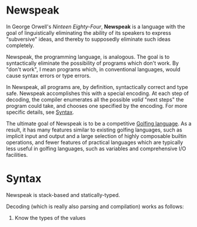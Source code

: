 # Newspeak
In George Orwell's *Ninteen Eighty-Four*, **Newspeak** is a language with the goal of linguistically eliminating the
ability of its speakers to express "subversive" ideas, and thereby to supposedly eliminate such ideas completely.

Newspeak, the programming language, is analogous. The goal is to syntactically eliminate the possibility of programs
which don't work. By "don't work", I mean programs which, in conventional languages, would cause syntax errors or type
errors.

In Newspeak, all programs are, by definition, syntactically correct and type safe. Newspeak accomplishes this with a
special encoding. At each step of decoding, the compiler enumerates all the possible *valid* "next steps" the program
could take, and chooses one specified by the encoding. For more specific details, see [Syntax](#Syntax).

The ultimate goal of Newspeak is to be a competitive [Golfing language](https://en.wikipedia.org/wiki/Code_golf#Dedicated_golfing_languages).
As a result, it has many features similar to existing golfing languages, such as implicit input and output and a large
selection of highly composable builtin operations, and fewer features of practical languages which are typically less
useful in golfing languages, such as variables and comprehensive I/O facilities.

# Syntax
Newspeak is stack-based and statically-typed.

Decoding (which is really also parsing and compilation) works as follows:
1. Know the types of the values
